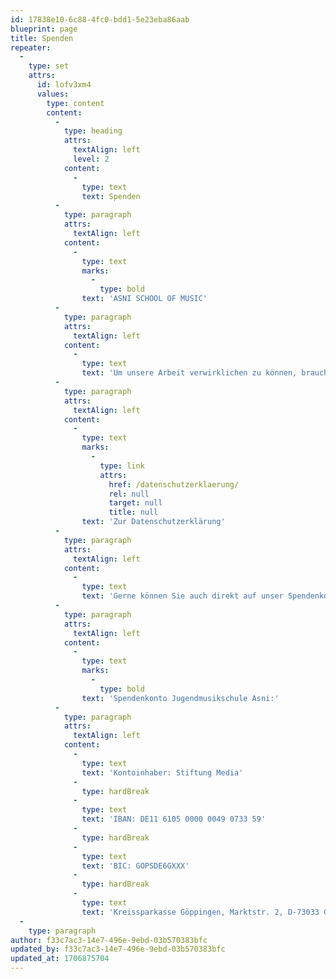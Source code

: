 ```yaml
---
id: 17838e10-6c88-4fc0-bdd1-5e23eba86aab
blueprint: page
title: Spenden
repeater:
  -
    type: set
    attrs:
      id: lofv3xm4
      values:
        type: content
        content:
          -
            type: heading
            attrs:
              textAlign: left
              level: 2
            content:
              -
                type: text
                text: Spenden
          -
            type: paragraph
            attrs:
              textAlign: left
            content:
              -
                type: text
                marks:
                  -
                    type: bold
                text: 'ASNI SCHOOL OF MUSIC'
          -
            type: paragraph
            attrs:
              textAlign: left
            content:
              -
                type: text
                text: 'Um unsere Arbeit verwirklichen zu können, brauchen wir die Unterstützung eines großen Kreises an Förderern. Mit Ihrem finanziellen Engagement stärken Sie unsere Arbeit und investieren in eine gute Idee! Unsere Online-Spenden wickeln wir dabei über PayPal ab. Natürlich gehen wir mit Ihren Daten vertraulich um!'
          -
            type: paragraph
            attrs:
              textAlign: left
            content:
              -
                type: text
                marks:
                  -
                    type: link
                    attrs:
                      href: /datenschutzerklaerung/
                      rel: null
                      target: null
                      title: null
                text: 'Zur Datenschutzerklärung'
          -
            type: paragraph
            attrs:
              textAlign: left
            content:
              -
                type: text
                text: 'Gerne können Sie auch direkt auf unser Spendenkonto überweisen:'
          -
            type: paragraph
            attrs:
              textAlign: left
            content:
              -
                type: text
                marks:
                  -
                    type: bold
                text: 'Spendenkonto Jugendmusikschule Asni:'
          -
            type: paragraph
            attrs:
              textAlign: left
            content:
              -
                type: text
                text: 'Kontoinhaber: Stiftung Media'
              -
                type: hardBreak
              -
                type: text
                text: 'IBAN: DE11 6105 0000 0049 0733 59'
              -
                type: hardBreak
              -
                type: text
                text: 'BIC: GOPSDE6GXXX'
              -
                type: hardBreak
              -
                type: text
                text: 'Kreissparkasse Göppingen, Marktstr. 2, D-73033 Göppingen, Germany'
  -
    type: paragraph
author: f33c7ac3-14e7-496e-9ebd-03b570383bfc
updated_by: f33c7ac3-14e7-496e-9ebd-03b570383bfc
updated_at: 1706875704
---
```

